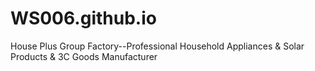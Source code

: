 # WS006.github.io
House Plus Group Factory--Professional Household Appliances &amp; Solar Products &amp; 3C Goods Manufacturer
